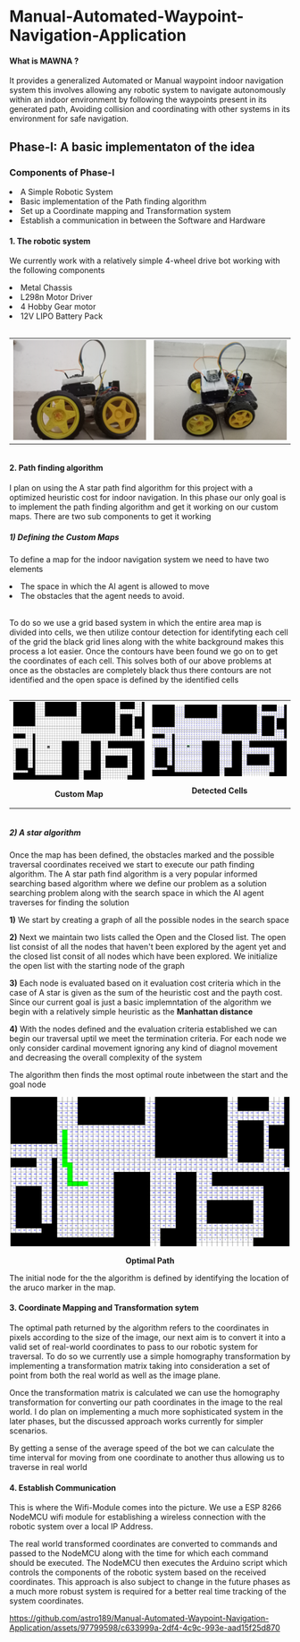 # Manual-Automated-Waypoint-Navigation-Application
<h4>What is MAWNA ?</h4>
<p>It provides a generalized Automated or Manual waypoint indoor navigation system this involves  allowing any robotic system to navigate autonomously within an indoor environment by following the waypoints present in its generated path, Avoiding collision and coordinating with other systems in its environment for safe navigation.</p>

<h2>Phase-I: A basic implementaton of the idea</h2>
<h3>Components of Phase-I</h3>
<li>A Simple Robotic System</li>
<li>Basic implementation of the Path finding algorithm</li>
<li>Set up a Coordinate mapping and Transformation system</li>
<li>Establish a communication in between the Software and Hardware</li>

<H4>1. The robotic system</H4>
<p>We currently work with a relatively simple 4-wheel drive bot working with the following components</p>
<li>Metal Chassis</li>
<li>L298n Motor Driver</li>
<li>4 Hobby Gear motor</li>
<li>12V LIPO Battery Pack</li>
<br>
 <div align="center" style="display: flex; justify-content: space-between;">
        <table>
           <tr>
             <td align="center">
               <img src="https://github.com/astro189/Manual-Automated-Waypoint-Navigation-Application/blob/main/Readme_files/IMG20231216015212.jpg" alt="Bot image 1" width="300">
             </td>
             <td align="center">
               <img src="https://github.com/astro189/Manual-Automated-Waypoint-Navigation-Application/blob/main/Readme_files/IMG20231216015219.jpg" alt="Bot Image 2" width="300">
             </td>
           </tr>
      </table>
  </div>
  
<h4>2. Path finding algorithm</h4>

<p>I plan on using the A star path find algorithm for this project with a optimized heuristic cost for indoor navigation. In this phase our only goal is to implement the path finding algorithm and get it working on our custom maps. There are two sub components to get it working</p>
<h5>1) Defining the Custom Maps</h5>
<p>To define a map for the indoor navigation system we need to have two elements</p>
<li>The space in which the AI agent is allowed to move</li> 
<li>The obstacles that the agent needs to avoid.</li>
<br>
<p>To do so we use a grid based system in which the entire area map is divided into cells, we then utilize contour detection for identifyting each cell of the grid the black grid lines along with the white background makes this process a lot easier. Once the contours have been found we go on to get the coordinates of each cell. This solves both of our above problems at once as the obstacles are completely black thus there contours are not identified and the open space is defined by the identified cells</p>

<div align="center" style="display: flex; justify-content: space-between;">
        <table>
           <tr>
             <td align="center">
               <img src="https://github.com/astro189/Manual-Automated-Waypoint-Navigation-Application/blob/main/Photos/Final_Map1.png" alt="Custom Map" width="500">
               <p><b>Custom Map</b></p>
             </td>
             <td align="center">
               <img src="https://github.com/astro189/Manual-Automated-Waypoint-Navigation-Application/blob/main/Readme_files/Detected%20Map.png" alt="Cells Detected" width="500">
               <p><b>Detected Cells</b></p>
             </td>
           </tr>
      </table>
  </div>


<h5>2) A star algorithm</h5>
<p>Once the map has been defined, the obstacles marked and the possible traversal coordinates received we start to execute our path finding algorithm. The A star path find algorithm is a very popular informed searching based algorithm where we define our problem as a solution searching problem along with the search space in which the AI agent traverses for finding the solution</p>
<p><b>1)</b> We start by creating a graph of all the possible nodes in the search space</p>
<p><b>2)</b> Next we maintain two lists called the Open and the Closed list. The open list consist of all the nodes that haven't been explored by the agent yet and the closed list consit of all nodes which have been explored. We initialize the open list with the starting node of the graph</p>
<p><b>3)</b> Each node is evaluated based on it evaluation cost criteria which in the case of A star is given as the sum of the heuristic cost and the payth cost. Since our current goal is just a basic implemntation of the algorithm we begin with a relatively simple heuristic as the <b>Manhattan distance</b></p>
<p><b>4)</b> With the nodes defined and the evaluation criteria established we can begin our traversal uptil we meet the termination criteria. For each node we only consider cardinal movement ignoring any kind of diagnol movement and decreasing the overall complexity of the system</p>

<p>The algorithm then finds the most optimal route inbetween the start and the goal node</p>
 <p align="center"><img src="https://github.com/astro189/Manual-Automated-Waypoint-Navigation-Application/blob/main/Photos/output.png" alt="Path" width="500"></p>
 <p align="center"><b>Optimal Path</b></p>

<p>The initial node for the the algorithm is defined by identifying the location of the aruco marker in the map.</p>

<h4>3. Coordinate Mapping and Transformation sytem</h4>
<P>The optimal path returned by the algorithm refers to the coordinates in pixels according to the size of the image, our next aim is to convert it into a valid set of real-world coordinates to pass to our robotic system for traversal. To do so we currently use a simple homography transformation by implementing a transformation matrix taking into consideration a set of point from both the real world as well as the image plane.</P>
<p>Once the transformation matrix is calculated we can use the homography transformation for converting our path coordinates in the image to the real world. I do plan on implementing a much more sophisticated system in the later phases, but the discussed approach works currently for simpler scenarios.</P>
<p>By getting a sense of the average speed of the bot we can calculate the time interval for moving from one coordinate to another thus allowing us to traverse in real world</p>

<h4>4. Establish Communication</h4>

<p>This is where the Wifi-Module comes into the picture. We use a ESP 8266 NodeMCU wifi module for establishing a wireless connection with the robotic system over a local IP Address.</p>
<p>The real world transformed coordinates are converted to commands and passed to the NodeMCU along with the time for which each command should be executed. The NodeMCU then executes the Arduino script which controls the components of the robotic system based on the received coordinates. This approach is also subject to change in the future phases as a much more robust system is required for a better real time tracking of the system coordinates.</p>

https://github.com/astro189/Manual-Automated-Waypoint-Navigation-Application/assets/97799598/c633999a-2df4-4c9c-993e-aad15f25d870


